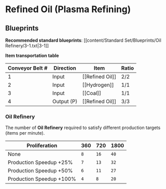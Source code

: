 # Refined Oil (Plasma Refining)

## Blueprints

**Recommended standard blueprints**: [[content/Standard Set/Blueprints/Oil Refinery/3-1.txt|3-1]]

**Item transportation table**

| Conveyor Belt # | Direction  | Item            | Ratio |
| --------------- | ---------- | --------------- | ----- |
| 1               | Input      | [[Refined Oil]] | 2/2   |
| 2               | Input      | [[Hydrogen]]    | 1/1   |
| 3               | Input      | [[Coal]]        | 1/1   |
| 4               | Output (P) | [[Refined Oil]] | 3/3   |

### Oil Refinery

The number of **Oil Refinery** required to satisfy different production targets (items per minute).

| Proliferation            | 360 | 720  | 1800 |
| ------------------------ | --- | ---- | ---- |
| None                     | `8` | `16` | `40` |
| Production Speedup +25%  | `7` | `13` | `32` |
| Production Speedup +50%  | `6` | `11` | `27` |
| Production Speedup +100% | `4` | `8`  | `20` |

